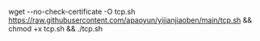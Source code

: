 wget --no-check-certificate -O tcp.sh https://raw.githubusercontent.com/apaoyun/yijianjiaoben/main/tcp.sh && chmod +x tcp.sh && ./tcp.sh
